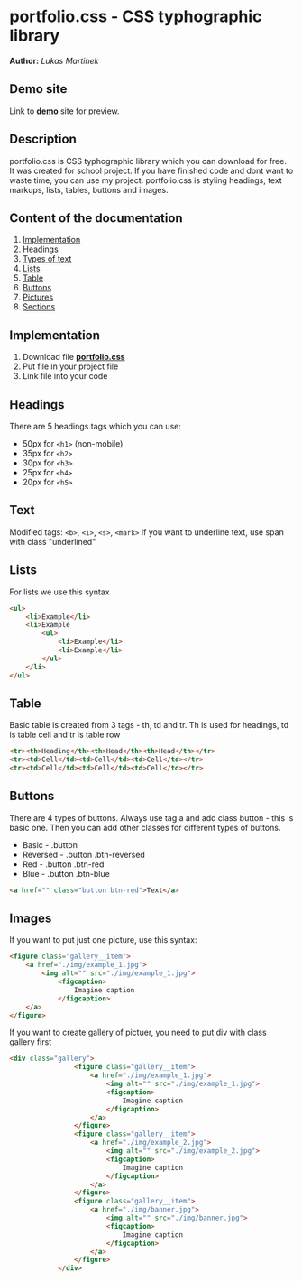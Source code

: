 # portfolio.css - CSS typhographic library
**Author:** *Lukas Martinek*
## Demo site
Link to **[demo](https://pslib-cz.github.io/2022l4web-css-typographic-library-Lukas-Martinek/)** site for preview.
## Description
portfolio.css is CSS typhographic library which you can download for free. It was created for school project. If you have finished code and dont want to waste time, you can use my project. portfolio.css is styling headings, text markups, lists, tables, buttons and images.
## Content of the documentation
1. [Implementation](#Implementation)
2. [Headings](#Headings)
3. [Types of text](#Text)
4. [Lists](#Lists)
5. [Table](#Table)
9. [Buttons](#Buttons)
10. [Pictures](#Pictures)
12. [Sections](#sections)
## Implementation
1. Download file **[portfolio.css](https://github.com/pslib-cz/2022l4web-css-typographic-library-Lukas-Martinek/blob/master/portfolio.css)**
2. Put file in your project file
3. Link file into your code
    <link href="portfolio.css" rel="stylesheet">
## Headings
There are 5 headings tags which you can use:
* 50px for `<h1>` (non-mobile)
* 35px for `<h2>`
* 30px for `<h3>`
* 25px for `<h4>`
* 20px for `<h5>`
## Text
Modified tags: `<b>`, `<i>`, `<s>`, `<mark>`
If you want to underline text, use span with class "underlined"
## Lists
For lists we use this syntax
```html
<ul>
    <li>Example</li>
    <li>Example
        <ul>
            <li>Example</li>
            <li>Example</li>
        </ul>
    </li>
</ul>
```
## Table
Basic table is created from 3 tags - th, td and tr. Th is used for headings, td is table cell and tr is table row
```html
<tr><th>Heading</th><th>Head</th><th>Head</th></tr>
<tr><td>Cell</td><td>Cell</td><td>Cell</td></tr>
<tr><td>Cell</td><td>Cell</td><td>Cell</td></tr>
```
## Buttons
There are 4 types of buttons. Always use tag a and add class button - this is basic one. Then you can add other classes for different types of buttons.
* Basic - .button
* Reversed - .button .btn-reversed
* Red - .button .btn-red
* Blue - .button .btn-blue
```html
<a href="" class="button btn-red">Text</a>
```
## Images
If you want to put just one picture, use this syntax:
```html
<figure class="gallery__item">
    <a href="./img/example_1.jpg">
        <img alt="" src="./img/example_1.jpg">
            <figcaption>
                Imagine caption
            </figcaption>
    </a>
</figure>
```
If you want to create gallery of pictuer, you need to put div with class gallery first
```html
<div class="gallery">
                <figure class="gallery__item">
                    <a href="./img/example_1.jpg">
                        <img alt="" src="./img/example_1.jpg">
                        <figcaption>
                            Imagine caption
                        </figcaption>
                    </a>
                </figure>
                <figure class="gallery__item">
                    <a href="./img/example_2.jpg">
                        <img alt="" src="./img/example_2.jpg">
                        <figcaption>
                            Imagine caption
                        </figcaption>
                    </a>
                </figure>
                <figure class="gallery__item">
                    <a href="./img/banner.jpg">
                        <img alt="" src="./img/banner.jpg">
                        <figcaption>
                            Imagine caption
                        </figcaption>
                    </a>
                </figure>
            </div>
```